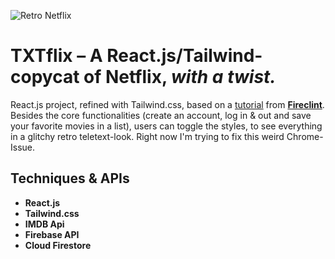 ![Retro Netflix](https://res.cloudinary.com/dhrtgukmg/image/upload/v1662731210/txtflix-cover_s5lrbb.png)

# <strong>TXTflix</strong> – A React.js/Tailwind-copycat of Netflix, <em>with a twist.</em>

React.js project, refined with Tailwind.css, based on a [tutorial](https://www.youtube.com/watch?v=ATz8wg6sg30) from [<strong>Fireclint</strong>](https://github.com/fireclint). Besides the core functionalities (create an account, log in & out and save your favorite movies in a list), users can toggle the styles, to see everything in a glitchy retro teletext-look.
Right now I'm trying to fix this weird Chrome-Issue.

## Techniques & APIs

* <strong>React.js</strong> 
* <strong>Tailwind.css</strong> 
* <strong>IMDB Api</strong> 
* <strong>Firebase API</strong>
* <strong>Cloud Firestore</strong>
